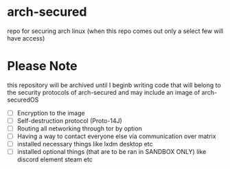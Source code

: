 # arch-secured
repo for securing arch linux (when this repo comes out only a select few will have access)

# Please Note
this repository will be archived until I beginb writing code that will belong to the security protocols of arch-secured and may include an image of arch-securedOS

- [ ] Encryption to the image
- [ ] Self-destruction protocol (Proto-14J)
- [ ] Routing all networking through tor by option
- [ ] Having a way to contact everyone else via communication over matrix
- [ ] installed necessary things like lxdm desktop etc
- [ ] installed optional things (that are to be ran in SANDBOX ONLY) like discord element steam etc
